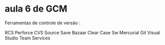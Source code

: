 # aula 6 de GCM



Ferramentas de controle de versão :


RCS
Perforce
CVS
Source Save
Bazaar
Clear Case
Sw
Mercurial
Git
Visual Studio Team Services

